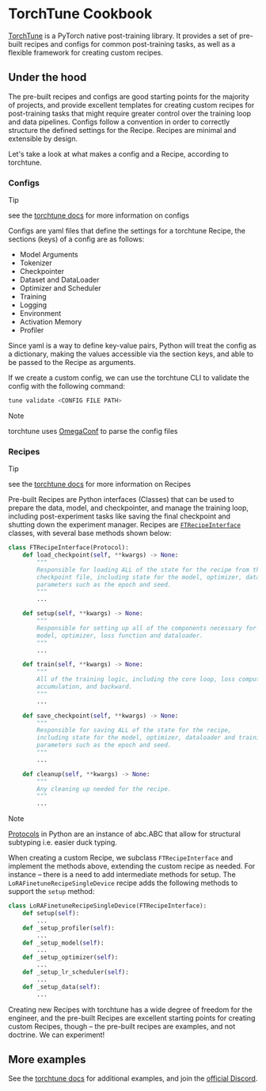 # TorchTune Cookbook

[TorchTune](https://pytorch.org/torchtune/stable/index.html) is a PyTorch native post-training library. It provides a set of pre-built recipes and configs for common post-training tasks, as well as a flexible framework for creating custom recipes.

## Under the hood

The pre-built recipes and configs are good starting points for the majority of projects, and provide excellent templates for creating custom recipes for post-training tasks that might require greater control over the training loop and data pipelines. Configs follow a convention in order to correctly structure the defined settings for the Recipe. Recipes are minimal and extensible by design.

Let's take a look at what makes a config and a Recipe, according to torchtune.

### Configs

> [!TIP]
> see the [torchtune docs](https://pytorch.org/torchtune/stable/deep_dives/configs.html) for more information on configs

Configs are yaml files that define the settings for a torchtune Recipe, the sections (keys) of a config are as follows:

- Model Arguments
- Tokenizer
- Checkpointer
- Dataset and DataLoader
- Optimizer and Scheduler
- Training
- Logging
- Environment 
- Activation Memory
- Profiler

Since yaml is a way to define key-value pairs, Python will treat the config as a dictionary, making the values accessible via the section keys, and able to be passed to the Recipe as arguments.

If we create a custom config, we can use the torchtune CLI to validate the config with the following command:

```bash
tune validate <CONFIG FILE PATH>
```

> [!NOTE]
> torchtune uses [OmegaConf](https://omegaconf.readthedocs.io) to parse the config files

### Recipes

> [!TIP]
> see the [torchtune docs](https://pytorch.org/torchtune/stable/index.html) for more information on Recipes

Pre-built Recipes are Python interfaces (Classes) that can be used to prepare the data, model, and checkpointer, and manage the training loop, including post-experiment tasks like saving the final checkpoint and shutting down the experiment manager. Recipes are [`FTRecipeInterface`](https://github.com/pytorch/torchtune/blob/80da6a5dae23a201595d07041c12ffde830332d7/torchtune/recipe_interfaces.py#L10) classes, with several base methods shown below:


```python
class FTRecipeInterface(Protocol):
    def load_checkpoint(self, **kwargs) -> None:
        """
        Responsible for loading ALL of the state for the recipe from the
        checkpoint file, including state for the model, optimizer, dataloader and training
        parameters such as the epoch and seed.
        """
        ...

    def setup(self, **kwargs) -> None:
        """
        Responsible for setting up all of the components necessary for training. This includes
        model, optimizer, loss function and dataloader.
        """
        ...

    def train(self, **kwargs) -> None:
        """
        All of the training logic, including the core loop, loss computation, gradient
        accumulation, and backward.
        """
        ...

    def save_checkpoint(self, **kwargs) -> None:
        """
        Responsible for saving ALL of the state for the recipe,
        including state for the model, optimizer, dataloader and training
        parameters such as the epoch and seed.
        """
        ...

    def cleanup(self, **kwargs) -> None:
        """
        Any cleaning up needed for the recipe.
        """
        ...

```

> [!NOTE]
> [Protocols](https://peps.python.org/pep-0544/) in Python are an instance of abc.ABC that allow for structural subtyping i.e. easier duck typing.

When creating a custom Recipe, we subclass `FTRecipeInterface` and implement the methods above, extending the custom recipe as needed. For instance – there is a need to add intermediate methods for setup. The `LoRAFinetuneRecipeSingleDevice` recipe adds the following methods to support the `setup` method:

```python
class LoRAFinetuneRecipeSingleDevice(FTRecipeInterface):
    def setup(self):
        ...
    def _setup_profiler(self):
        ...
    def _setup_model(self):
        ...
    def _setup_optimizer(self):
        ...
    def _setup_lr_scheduler(self):
        ...
    def _setup_data(self):
        ...
```

Creating new Recipes with torchtune has a wide degree of freedom for the engineer, and the pre-built Recipes are excellent starting points for creating custom Recipes, though – the pre-built recipes are examples, and not doctrine. We can experiment!


## More examples

See the [torchtune docs](https://pytorch.org/torchtune/stable/index.html) for additional examples, and join the [official Discord](https://discord.gg/tyRWHtHgV7).

